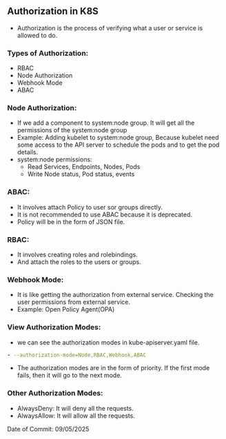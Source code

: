 ## Authorization in K8S

- Authorization is the process of verifying what a user or service is allowed to do.

### Types of Authorization:

- RBAC
- Node Authorization
- Webhook Mode
- ABAC

### Node Authorization:

- If we add a component to system:node group. It will get all the permissions of the system:node group
- Example: Adding kubelet to system:node group, Because kubelet need some access to the API server to schedule the pods and to get the pod details.
- system:node permissions:
    - Read Services, Endpoints, Nodes, Pods
    - Write Node status, Pod status, events

### ABAC:

- It involves attach Policy to user sor groups directly.
- It is not recommended to use ABAC because it is deprecated.
- Policy will be in the form of JSON file.

### RBAC:

- It involves creating roles and rolebindings.
- And attach the roles to the users or groups.

### Webhook Mode:

- It is like getting the authorization from external service. Checking the user permissions from external service.
- Example: Open Policy Agent(OPA)

### View Authorization Modes:

- we can see the authorization modes in kube-apiserver.yaml file.

```yaml
- --authorization-mode=Node,RBAC,Webhook,ABAC
```
- The authorization modes are in the form of priority. If the first mode fails, then it will go to the next mode.

### Other Authorization Modes:

- AlwaysDeny: It will deny all the requests.
- AlwaysAllow: It will allow all the requests.

Date of Commit: 09/05/2025